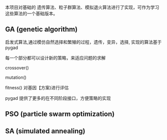 本项目对基础的 遗传算法、粒子群算法、模拟退火算法进行了实现，可作为学习这些算法的一个基础版本。

## GA (genetic algorithm)
启发式算法,通过模仿自然选择和繁殖的过程，遗传，变异，选择, 实现的算法基于pygad

每一个部分都可以设计新的策略，来适应问题的求解

crossover()

mutation()

fitness()
对基因【方案)进行评估

pygad 提供了更多的在不同阶段接口，方便策略的实现

## PSO (particle swarm optimization)

## SA (simulated annealing)
